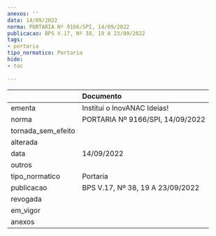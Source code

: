 ```yaml
---
anexos: ''
data: 14/09/2022
norma: PORTARIA Nº 9166/SPI, 14/09/2022
publicacao: BPS V.17, Nº 38, 19 A 23/09/2022
tags:
- portaria
tipo_normatico: Portaria
hide: 
- toc 
 
---
```


|                    | Documento                        |
|:-------------------|:---------------------------------|
| ementa             | Institui o InovANAC Ideias!      |
| norma              | PORTARIA Nº 9166/SPI, 14/09/2022 |
| tornada_sem_efeito |                                  |
| alterada           |                                  |
| data               | 14/09/2022                       |
| outros             |                                  |
| tipo_normatico     | Portaria                         |
| publicacao         | BPS V.17, Nº 38, 19 A 23/09/2022 |
| revogada           |                                  |
| em_vigor           |                                  |
| anexos             |                                  |